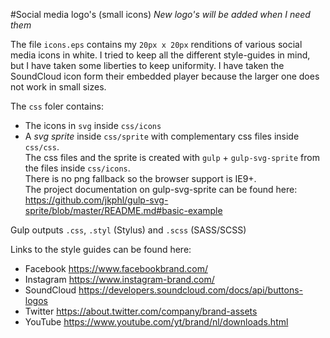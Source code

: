 #Social media logo's (small icons)
*New logo's will be added when I need them*

The file `icons.eps` contains my `20px x 20px` renditions of various social media icons in white.
I tried to keep all the different style-guides in mind, but I have taken some liberties to keep uniformity. 
I have taken the SoundCloud icon form their embedded player because the larger one does not work in small sizes.

The `css` foler contains:
  - The icons in `svg` inside `css/icons`
  - A *svg sprite* inside `css/sprite` with complementary css files inside `css/css`.   
The css files and the sprite is created with `gulp` + `gulp-svg-sprite` from the files inside `css/icons`.   
There is no png fallback so the browser support is IE9+.   
The project documentation on gulp-svg-sprite can be found here:  
<https://github.com/jkphl/gulp-svg-sprite/blob/master/README.md#basic-example>

Gulp outputs `.css`, `.styl` (Stylus) and `.scss` (SASS/SCSS)

Links to the style guides can be found here:
  - Facebook <https://www.facebookbrand.com/>
  - Instagram <https://www.instagram-brand.com/>
  - SoundCloud <https://developers.soundcloud.com/docs/api/buttons-logos>
  - Twitter <https://about.twitter.com/company/brand-assets>
  - YouTube <https://www.youtube.com/yt/brand/nl/downloads.html>
